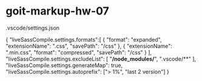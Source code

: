 # goit-markup-hw-07

.vscode/settings.json

{
  "liveSassCompile.settings.formats":[
     {
         "format": "expanded",
         "extensionName": ".css",
         "savePath": "/css"
     },
     {
         "extensionName": ".min.css",
         "format": "compressed",
         "savePath": "/css"
     }
 ],
 "liveSassCompile.settings.excludeList": [
    "**/node_modules/**",
    ".vscode/**"
 ],
 "liveSassCompile.settings.generateMap": true,
 "liveSassCompile.settings.autoprefix": ["> 1%", "last 2 version"]
}
